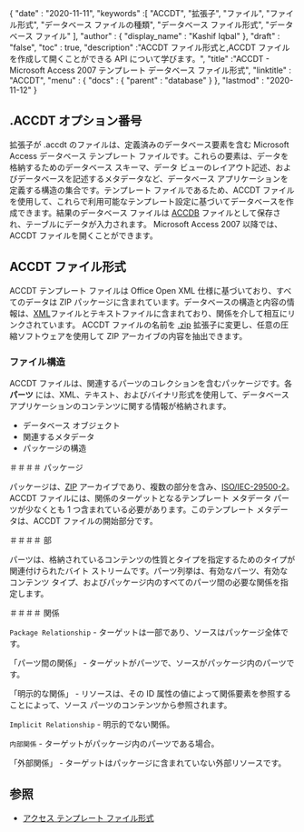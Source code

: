 {
  "date" : "2020-11-11",
  "keywords" :[ "ACCDT", "拡張子", "ファイル", "ファイル形式", "データベース ファイルの種類", "データベース ファイル形式", "データベース ファイル" ],
  "author" : {
    "display_name" : "Kashif Iqbal"
},
  "draft" : "false",
  "toc" : true,
  "description" :"ACCDT ファイル形式と,ACCDT ファイルを作成して開くことができる API について学びます。",
  "title" :"ACCDT - Microsoft Access 2007 テンプレート データベース ファイル形式",
  "linktitle" : "ACCDT",
  "menu" : {
    "docs" : {
      "parent" : "database"
}
},
  "lastmod" : "2020-11-12"
}

## .ACCDT オプション番号

拡張子が .accdt のファイルは、定義済みのデータベース要素を含む Microsoft Access データベース テンプレート ファイルです。これらの要素は、データを格納するためのデータベース スキーマ、データ ビューのレイアウト記述、およびデータベースを記述するメタデータなど、データベース アプリケーションを定義する構造の集合です。テンプレート ファイルであるため、ACCDT ファイルを使用して、これらで利用可能なテンプレート設定に基づいてデータベースを作成できます。結果のデータベース ファイルは [ACCDB](/database/accdb/) ファイルとして保存され、テーブルにデータが入力されます。 Microsoft Access 2007 以降では、ACCDT ファイルを開くことができます。

## ACCDT ファイル形式

ACCDT テンプレート ファイルは Office Open XML 仕様に基づいており、すべてのデータは ZIP パッケージに含まれています。データベースの構造と内容の情報は、[XML](/web/xml/)ファイルとテキストファイルに含まれており、関係を介して相互にリンクされています。 ACCDT ファイルの名前を [.zip](/compression/zip/) 拡張子に変更し、任意の圧縮ソフトウェアを使用して ZIP アーカイブの内容を抽出できます。

### ファイル構造

ACCDT ファイルは、関連するパーツのコレクションを含むパッケージです。各 **パーツ** には、XML、テキスト、およびバイナリ形式を使用して、データベース アプリケーションのコンテンツに関する情報が格納されます。

* データベース オブジェクト
* 関連するメタデータ
* パッケージの構造

＃＃＃＃ パッケージ

パッケージは、[ZIP](/compression/zip/) アーカイブであり、複数の部分を含み、[ISO/IEC-29500-2](https://www.iso.org/standard/51459.html)。 ACCDT ファイルには、関係のターゲットとなるテンプレート メタデータ パーツが少なくとも 1 つ含まれている必要があります。このテンプレート メタデータは、ACCDT ファイルの開始部分です。

＃＃＃＃ 部

パーツは、格納されているコンテンツの性質とタイプを指定するためのタイプが関連付けられたバイト ストリームです。パーツ列挙は、有効なパーツ、有効なコンテンツ タイプ、およびパッケージ内のすべてのパーツ間の必要な関係を指定します。

＃＃＃＃ 関係

`Package Relationship` - ターゲットは一部であり、ソースはパッケージ全体です。

「パーツ間の関係」 - ターゲットがパーツで、ソースがパッケージ内のパーツです。

「明示的な関係」 - リソースは、その ID 属性の値によって関係要素を参照することによって、ソース パーツのコンテンツから参照されます。

`Implicit Relationship` - 明示的でない関係。

`内部関係` - ターゲットがパッケージ内のパーツである場合。

「外部関係」 - ターゲットはパッケージに含まれていない外部リソースです。

## 参照 ##

* [アクセス テンプレート ファイル形式](https://docs.microsoft.com/en-us/openspecs/sharepoint_protocols/ms-accdt/0a4a68d7-7a85-4a27-ad74-730db57862d7)

